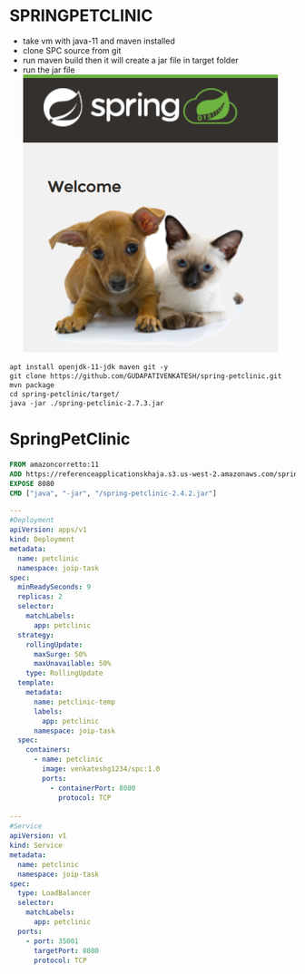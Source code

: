 # SPRINGPETCLINIC
* take vm with java-11 and maven installed
* clone SPC source from git 
* run maven build then it will create a jar file in target folder
* run the jar file
![PreView](download.png)
```#!/bin/bash
apt install openjdk-11-jdk maven git -y
git clone https://github.com/GUDAPATIVENKATESH/spring-petclinic.git
mvn package
cd spring-petclinic/target/
java -jar ./spring-petclinic-2.7.3.jar
```
# SpringPetClinic
```Dockerfile
FROM amazoncorretto:11
ADD https://referenceapplicationskhaja.s3.us-west-2.amazonaws.com/spring-petclinic-2.4.2.jar /spring-petclinic-2.4.2.jar
EXPOSE 8080
CMD ["java", "-jar", "/spring-petclinic-2.4.2.jar"]
```

```yaml
---
#Deployment
apiVersion: apps/v1
kind: Deployment
metadata:
  name: petclinic
  namespace: joip-task
spec: 
  minReadySeconds: 9
  replicas: 2
  selector: 
    matchLabels:
      app: petclinic
  strategy:
    rollingUpdate: 
      maxSurge: 50%
      maxUnavailable: 50%
    type: RollingUpdate
  template:
    metadata: 
      name: petclinic-temp
      labels: 
        app: petclinic
      namespace: joip-task
  spec:
    containers: 
      - name: petclinic
        image: venkateshg1234/spc:1.0
        ports: 
          - containerPort: 8080
            protocol: TCP

---
#Service
apiVersion: v1
kind: Service
metadata:
  name: petclinic
  namespace: joip-task
spec:
  type: LoadBalancer
  selector:
    matchLabels:
      app: petclinic
  ports:
    - port: 35001
      targetPort: 8080
      protocol: TCP
```